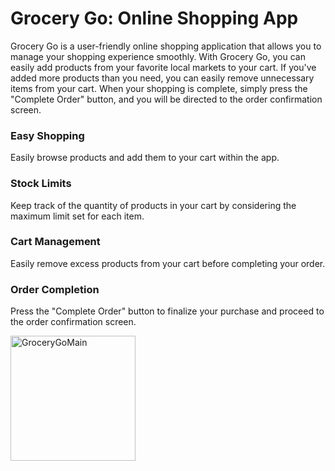 # Grocery Go: Online Shopping App
Grocery Go is a user-friendly online shopping application that allows you to manage your shopping experience smoothly. With Grocery Go, you can easily add products from your favorite local markets to your cart. If you've added more products than you need, you can easily remove unnecessary items from your cart. When your shopping is complete, simply press the "Complete Order" button, and you will be directed to the order confirmation screen.

### Easy Shopping
Easily browse products and add them to your cart within the app.

### Stock Limits
Keep track of the quantity of products in your cart by considering the maximum limit set for each item.

### Cart Management
Easily remove excess products from your cart before completing your order.

### Order Completion
Press the "Complete Order" button to finalize your purchase and proceed to the order confirmation screen.

<img src="https://github.com/IremSever/GroceryGo/assets/99093113/5fee30e6-a63c-4f6b-8548-1227ce5d2eb8" alt="GroceryGoMain" width="200"/>
